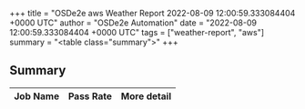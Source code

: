 +++
title = "OSDe2e aws Weather Report 2022-08-09 12:00:59.333084404 +0000 UTC"
author = "OSDe2e Automation"
date = "2022-08-09 12:00:59.333084404 +0000 UTC"
tags = ["weather-report", "aws"]
summary = "<table class=\"summary\"></table>"
+++
## Summary

| Job Name | Pass Rate | More detail |
|----------|-----------|-------------|




